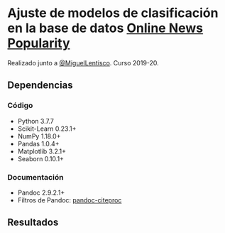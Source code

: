 # Ajuste de modelos de clasificación en la base de datos [Online News Popularity](https://archive.ics.uci.edu/ml/datasets/Online+News+Popularity)

Realizado junto a [@MiguelLentisco](https://github.com/MiguelLentisco). Curso 2019-20.

## Dependencias

### Código

- Python 3.7.7
- Scikit-Learn 0.23.1+
- NumPy 1.18.0+
- Pandas 1.0.4+
- Matplotlib 3.2.1+
- Seaborn 0.10.1+

### Documentación

- Pandoc 2.9.2.1+
- Filtros de Pandoc: [pandoc-citeproc](https://github.com/jgm/pandoc-citeproc)
## Resultados
